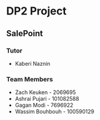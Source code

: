 # DP2 Project #

## SalePoint ##


### Tutor ###
*  Kaberi Naznin

### Team Members ###

* Zach Keuken - 2069695
* Ashrai Pujari - 101082588
* Gagan Modi - 7696922
* Wassim Bouhbouh - 100590129

